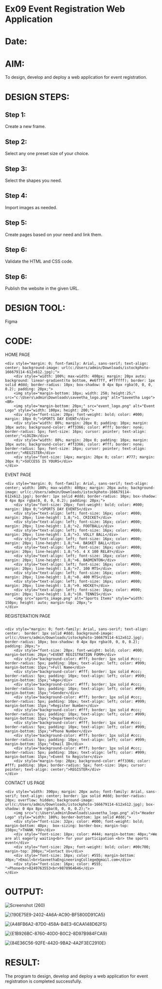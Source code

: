 # Ex09 Event Registration Web Application
# Date:
# AIM:
To design, develop and deploy a web application for event registration.

# DESIGN STEPS:
## Step 1:
Create a new frame.

## Step 2:
Select any one preset size of your choice.

## Step 3:
Select the shapes you need.

## Step 4:
Import images as needed.

## Step 5:
Create pages based on your need and link them.

## Step 6:
Validate the HTML and CSS code.

## Step 6:
Publish the website in the given URL.

# DESIGN TOOL:
Figma

# CODE:
HOME PAGE
```
<div style="margin: 0; font-family: Arial, sans-serif; text-align: center; background-image: url(c:/Users/admin/Downloads/istockphoto-166679114-612x612.jpg);">
    <div style="width: 100%; max-width: 400px; margin: 20px auto; background: linear-gradient(to bottom, #e6f7ff, #ffffff); border: 1px solid #ddd; border-radius: 10px; box-shadow: 0 4px 8px rgba(0, 0, 0, 0.2); padding: 20px;">
    <img style="margin-bottom: 10px; width: 250; height:25;" src="c:\Users\admin\Downloads\saveetha_logo.png" alt="Saveetha Logo"><BR>
    <img style="margin-bottom: 20px;" src="event_logo.png" alt="Event Logo" style="width: 100px; height: 200;">
    <div style="font-size: 20px; font-weight: bold; color: #000; margin: 10px 0;">SPORTS DAY EVENT</div>
    <div style="width: 80%; margin: 20px 0; padding: 10px; margin: 10px auto; background-color: #ff3366; color: #fff; border: none; border-radius: 5px; font-size: 16px; cursor: pointer; text-align: center;">LOGIN</div>
    <div style="width: 80%; margin: 20px 0; padding: 10px; margin: 10px auto; background-color: #ff3366; color: #fff; border: none; border-radius: 5px; font-size: 16px; cursor: pointer; text-align: center;">REGISTER</div>
    <div style="font-size: 14px; margin: 20px 0; color: #777; margin: 20px 0;">SUCCESS IS YOURS</div>
</div>
```
EVENT PAGE
```
<div style="margin: 0; font-family: Arial, sans-serif; text-align: center; width: 100%; max-width: 400px; margin: 20px auto; background-image: url(c:/Users/admin/Downloads/istockphoto-166679114-612x612.jpg); border: 1px solid #ddd; border-radius: 10px; box-shadow: 0 4px 8px rgba(0, 0, 0, 0.2); padding: 20px;">
    <div style="font-size: 20px; font-weight: bold; color: #000; margin: 10px 0;">SPORTS DAY EVENTS</div>
    <div style="text-align: left; font-size: 16px; color: #000; margin: 20px; line-height: 1.8;">1. CRICKET</div>
    <div style="text-align: left; font-size: 16px; color: #000; margin: 20px; line-height: 1.8;">2. FOOTBALL</div>
    <div style="text-align: left; font-size: 16px; color: #000; margin: 20px; line-height: 1.8;">3. VOLLY BALL</div>
    <div style="text-align: left; font-size: 16px; color: #000; margin: 20px; line-height: 1.8;">4. BASKET BALL</div>
    <div style="text-align: left; font-size: 16px; color: #000; margin: 20px; line-height: 1.8;">5. 4 X 100 RELAY</div>
    <div style="text-align: left; font-size: 16px; color: #000; margin: 20px; line-height: 1.8;">6. BADMINTON</div>
    <div style="text-align: left; font-size: 16px; color: #000; margin: 20px; line-height: 1.8;">7. 100 MTS</div>
    <div style="text-align: left; font-size: 16px; color: #000; margin: 20px; line-height: 1.8;">8. 400 MTS</div>
    <div style="text-align: left; font-size: 16px; color: #000; margin: 20px; line-height: 1.8;">9. HOCKEY</div>
    <div style="text-align: left; font-size: 16px; color: #000; margin: 20px; line-height: 1.8;">10. TENNIS</div>
    <img src="sports_image.png" alt="Sports Items" style="width: 150px; height: auto; margin-top: 20px;">
</div>
```
REGISTERATION PAGE
```

<div style="margin: 0; font-family: Arial, sans-serif; text-align: center;  border: 1px solid #ddd; background-image: url(c:/Users/admin/Downloads/istockphoto-166679114-612x612.jpg); border-radius: 10px; box-shadow: 0 4px 8px rgba(0, 0, 0, 0.2); padding: 20px;">
    <div style="font-size: 20px; font-weight: bold; color: #000; margin-bottom: 20px;">EVENT REGISTRATION FORM</div>
    <div style="background-color: #fff; border: 1px solid #ccc; border-radius: 5px; padding: 10px; text-align: left; color: #999; margin-bottom: 15px;">Full Name</div>
    <div style="background-color: #fff; border: 1px solid #ccc; border-radius: 5px; padding: 10px; text-align: left; color: #999; margin-bottom: 15px;">Age</div>
    <div style="background-color: #fff; border: 1px solid #ccc; border-radius: 5px; padding: 10px; text-align: left; color: #999; margin-bottom: 15px;">Gender</div>
    <div style="background-color: #fff; border: 1px solid #ccc; border-radius: 5px; padding: 10px; text-align: left; color: #999; margin-bottom: 15px;">Register Number</div>
    <div style="background-color: #fff; border: 1px solid #ccc; border-radius: 5px; padding: 10px; text-align: left; color: #999; margin-bottom: 15px;">Department</div>
    <div style="background-color: #fff; border: 1px solid #ccc; border-radius: 5px; padding: 10px; text-align: left; color: #999; margin-bottom: 15px;">Phone Number</div>
    <div style="background-color: #fff; border: 1px solid #ccc; border-radius: 5px; padding: 10px; text-align: left; color: #999; margin-bottom: 15px;">Email ID</div>
    <div style="background-color: #fff; border: 1px solid #ccc; border-radius: 5px; padding: 10px; text-align: left; color: #999; margin-bottom: 15px;">Event to Register</div>
    <div style="margin-top: 20px; background-color: #ff3366; color: #fff; padding: 10px; border-radius: 5px; font-size: 16px; cursor: pointer; text-align: center;">REGISTER</div>
</div>
```
CONTACT US PAGE
```
<div style="width: 390px; margin: 20px auto; font-family: Arial, sans-serif; text-align: center; border: 1px solid #ddd; border-radius: 20px; overflow: hidden; background-image: url(c:/Users/admin/Downloads/istockphoto-166679114-612x612.jpg); box-shadow: 0 4px 8px rgba(0, 0, 0, 0.2);">
    <img src="c:\Users\admin\Downloads\saveetha_logo.png" alt="Header Logo" style="width: 100%; border-bottom: 1px solid #ddd;">
    <div style="font-size: 32px; color: #000; font-weight: bold; margin-bottom: 40px;  box-sizing: border-box; margin-top: 150px;">THANK YOU</div>
    <div style="font-size: 18px; color: #444; margin-bottom: 40px;">We are all eagerly waiting<br> for your participation <br> the sports event</div>
    <div style="font-size: 20px; font-weight: bold; color: #00c700; margin-top: 200px;">Contact Us</div>
    <div style="font-size: 16px; color: #555; margin-bottom: 40px;">Email<br>SaveethaEngineeringCollege@gmail.com</div>
    <div style="font-size: 16px; color: #555; ">Phone<br>8249763553<br>9878964646</div>
</div>
```
# OUTPUT:
![Screenshot (260)](https://github.com/user-attachments/assets/2bc06166-8b49-49a3-ba1c-85c1d7a90d90)

![{190E75E9-2402-4A6A-AC90-BF5800D91CA5}](https://github.com/user-attachments/assets/87bcf60c-30e8-4dd0-80f1-0b6177d863ee)

![{A48FB6A2-87D0-458A-B4E3-6CAA148D62F5}](https://github.com/user-attachments/assets/d3ae9663-4294-45b8-823e-4a78f84c8c12)

![{E1B926BC-8760-40D0-B0C2-8D97B984FCA9}](https://github.com/user-attachments/assets/2271267e-2ae5-4d3f-84f4-c4ae7e4b712a)

![{84E36C56-92FE-4420-9BA2-4A2F3EC2910E}](https://github.com/user-attachments/assets/871ada94-a3df-4a01-a41e-9eb5ad99c81f)







# RESULT:
The program to design, develop and deploy a web application for event registration is completed successfully.

